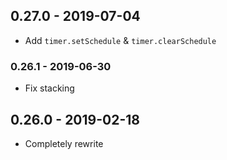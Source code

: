 ## 0.27.0 - 2019-07-04

- Add `timer.setSchedule` & `timer.clearSchedule`

### 0.26.1 - 2019-06-30

- Fix stacking

## 0.26.0 - 2019-02-18

- Completely rewrite
